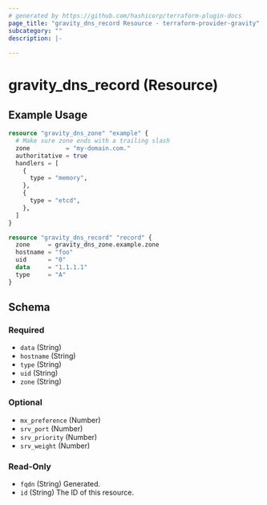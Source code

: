 ```yaml
---
# generated by https://github.com/hashicorp/terraform-plugin-docs
page_title: "gravity_dns_record Resource - terraform-provider-gravity"
subcategory: ""
description: |-
  
---
```


# gravity_dns_record (Resource)



## Example Usage

```terraform
resource "gravity_dns_zone" "example" {
  # Make sure zone ends with a trailing slash
  zone          = "my-domain.com."
  authoritative = true
  handlers = [
    {
      type = "memory",
    },
    {
      type = "etcd",
    },
  ]
}

resource "gravity_dns_record" "record" {
  zone     = gravity_dns_zone.example.zone
  hostname = "foo"
  uid      = "0"
  data     = "1.1.1.1"
  type     = "A"
}
```

<!-- schema generated by tfplugindocs -->
## Schema

### Required

- `data` (String)
- `hostname` (String)
- `type` (String)
- `uid` (String)
- `zone` (String)

### Optional

- `mx_preference` (Number)
- `srv_port` (Number)
- `srv_priority` (Number)
- `srv_weight` (Number)

### Read-Only

- `fqdn` (String) Generated.
- `id` (String) The ID of this resource.


